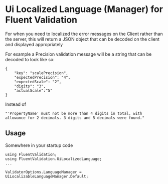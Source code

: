# Ui Localized Language (Manager) for Fluent Validation

For when you need to localized the error messages on the Client rather than the server, this will return a JSON object that can be decoded on the client and displayed appropriately

For example a Precision validation message will be a string that can be decoded to look like so:

```
{
	"key": "scalePrecision",
	"expectedPrecision": "4",
	"expectedScale": "2",
	"digits": "3",
	"actualScale":"5"
}
```

Instead of
```
"'PropertyName' must not be more than 4 digits in total, with allowance for 2 decimals. 3 digits and 5 decimals were found."
```

## Usage

Somewhere in your startup code

```
using FluentValidation;
using FluentValidation.UiLocalizedLanguage;
...

ValidatorOptions.LanguageManager = UiLocalizableLanguageManager.Default;
```
